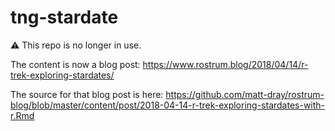# tng-stardate

:warning: This repo is no longer in use.

The content is now a blog post: https://www.rostrum.blog/2018/04/14/r-trek-exploring-stardates/

The source for that blog post is here: https://github.com/matt-dray/rostrum-blog/blob/master/content/post/2018-04-14-r-trek-exploring-stardates-with-r.Rmd
